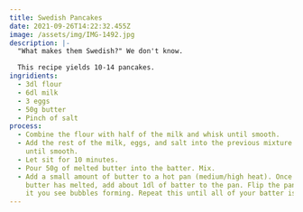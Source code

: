 ```yaml
---
title: Swedish Pancakes
date: 2021-09-26T14:22:32.455Z
image: /assets/img/IMG-1492.jpg
description: |-
  "What makes them Swedish?" We don't know.

  This recipe yields 10-14 pancakes.
ingridients:
  - 3dl flour
  - 6dl milk
  - 3 eggs
  - 50g butter
  - Pinch of salt
process:
  - Combine the flour with half of the milk and whisk until smooth.
  - Add the rest of the milk, eggs, and salt into the previous mixture. Whisk
    until smooth.
  - Let sit for 10 minutes.
  - Pour 50g of melted butter into the batter. Mix.
  - Add a small amount of butter to a hot pan (medium/high heat). Once the
    butter has melted, add about 1dl of batter to the pan. Flip the pancake when
    it you see bubbles forming. Repeat this until all of your batter is done.
---
```

